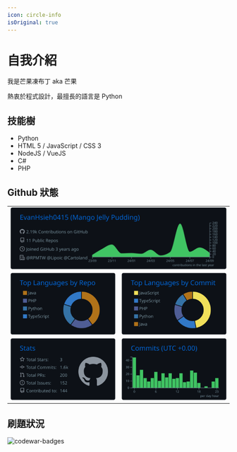 ```yaml
---
icon: circle-info
isOriginal: true
---
```


# 自我介紹

我是芒果凍布丁 aka 芒果

熱衷於程式設計，最擅長的語言是 Python

## 技能樹

- <FontIcon icon="fa-brands fa-python"/> Python
- <FontIcon icon="fa-brands fa-html5"/> HTML 5 / <FontIcon icon="fa-brands fa-js"/> JavaScript / <FontIcon icon="fa-brands fa-css3-alt"/> CSS 3
- <FontIcon icon="fa-brands fa-node-js"/> NodeJS / <FontIcon icon="fa-brands fa-vuejs"/> VueJS
- C#
- <FontIcon icon="fa-brands fa-php"/> PHP

## Github 狀態

<table>
  <tbody>
    <tr>
      <td colspan="2">
        <img src="https://raw.githubusercontent.com/EvanHsieh0415/github-profile-summary-cards/master/profile-summary-card-output/github_dark/0-profile-details.svg">
      </td>
    </tr>
    <tr>
      <td>
        <img src="https://raw.githubusercontent.com/EvanHsieh0415/github-profile-summary-cards/master/profile-summary-card-output/github_dark/1-repos-per-language.svg">
      </td>
      <td>
        <img src="https://raw.githubusercontent.com/EvanHsieh0415/github-profile-summary-cards/master/profile-summary-card-output/github_dark/2-most-commit-language.svg">
      </td>
    </tr>
    <tr>
      <td>
        <img src="https://raw.githubusercontent.com/EvanHsieh0415/github-profile-summary-cards/master/profile-summary-card-output/github_dark/3-stats.svg">
      </td>
      <td>
        <img src="https://raw.githubusercontent.com/EvanHsieh0415/github-profile-summary-cards/master/profile-summary-card-output/github_dark/4-productive-time.svg">
      </td>
    </tr>
  </tbody>
</table>

## 刷題狀況

![codewar-badges](https://www.codewars.com/users/EvanHsieh0415/badges/large)
